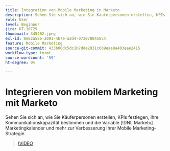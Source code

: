 ```yaml
---
title: Integration von Mobile Marketing in Marketo
description: Sehen Sie sich an, wie Sie Käuferpersonen erstellen, KPIs festlegen, Ihre Kommunikationskapazität bestimmen und verwenden [!DNL Marketo’s] Marketingkalender und mehr zur Verbesserung Ihrer Mobile Marketing-Strategie.
role: User
level: Beginner
jira: KT-10729
thumbnail: 345402.jpeg
exl-id: 8e82a586-2001-4b7e-a2d4-073e78045854
feature: Mobile Marketing
source-git-commit: 433b00dc5dc1b7dde2931c6b9eaa8a403eae2415
workflow-type: tm+mt
source-wordcount: '59'
ht-degree: 0%

---
```


# Integrieren von mobilem Marketing mit Marketo

Sehen Sie sich an, wie Sie Käuferpersonen erstellen, KPIs festlegen, Ihre Kommunikationskapazität bestimmen und die Variable [!DNL Marketo] Marketingkalender und mehr zur Verbesserung Ihrer Mobile Marketing-Strategie.

>[!VIDEO](https://video.tv.adobe.com/v/345402/?quality=12&learn=on)
